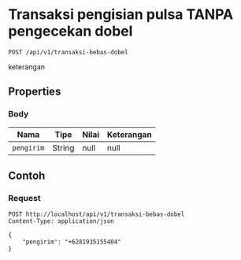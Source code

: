 # Transaksi pengisian pulsa TANPA pengecekan dobel
```http
POST /api/v1/transaksi-bebas-dobel
```
keterangan
## Properties
### Body
Nama | Tipe | Nilai | Keterangan
--- | --- | --- | ---
<code>pengirim</code> | String | null | null
## Contoh
### Request
```http
POST http://localhost/api/v1/transaksi-bebas-dobel
Content-Type: application/json

{
    "pengirim": "+6281935155404"
}


```
